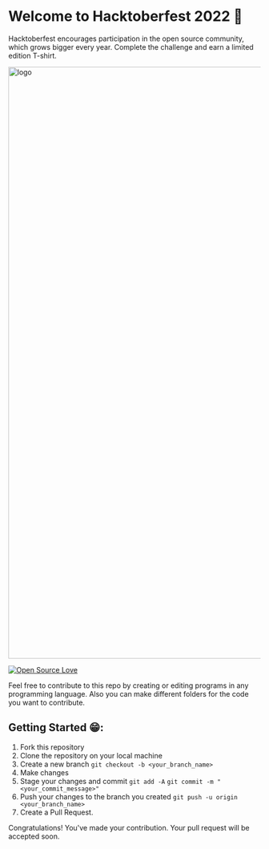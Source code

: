 # Welcome to Hacktoberfest 2022 🎉

 Hacktoberfest encourages participation in the open source community, which grows bigger every year. Complete the challenge and earn a limited edition T-shirt.

<img width="1181" alt="logo" src="https://user-images.githubusercontent.com/91958667/194501785-3c44b7e3-26cc-4f17-a819-93bd972e54b6.png">

[![Open Source Love](https://firstcontributions.github.io/open-source-badges/badges/open-source-v1/open-source.svg)](https://github.com/Sachindrck/hactoberfest_contribution_2022)

Feel free to contribute to this repo by creating or editing programs in any programming language. Also you can make different folders for the code you want to contribute.

## Getting Started 😁:
1. Fork this repository
2. Clone the repository on your local machine
3. Create a new branch
    ` git checkout -b <your_branch_name> `
4. Make changes
5. Stage your changes and commit
    ` git add -A `
    ` git commit -m "<your_commit_message>" `
6. Push your changes to the branch you created
    ` git push -u origin <your_branch_name> `
7. Create a Pull Request.

Congratulations! You've made your contribution. Your pull request will be accepted soon.
